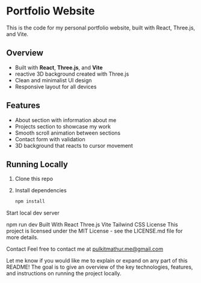 # Portfolio Website

This is the code for my personal portfolio website, built with React, Three.js, and Vite. 

## Overview

- Built with **React**, **Three.js**, and **Vite**
- reactive 3D background created with Three.js 
- Clean and minimalist UI design
- Responsive layout for all devices

## Features

- About section with information about me
- Projects section to showcase my work 
- Smooth scroll animation between sections
- Contact form with validation
- 3D background that reacts to cursor movement

## Running Locally

1. Clone this repo
2. Install dependencies

   ```sh
   npm install
Start local dev server



  npm run dev
Built With
React
Three.js
Vite
Tailwind CSS
License
This project is licensed under the MIT License - see the LICENSE.md file for more details.

Contact
Feel free to contact me at pulkitmathur.me@gmail.com

Let me know if you would like me to explain or expand on any part of this README! The goal is to give an overview of the key technologies, features, and instructions on running the project locally.
